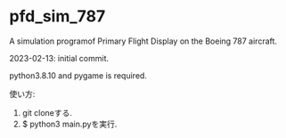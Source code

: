 # pfd_sim_787
A simulation programof Primary Flight Display on the Boeing 787 aircraft.

2023-02-13: initial commit.

python3.8.10 and pygame is required.

使い方:
1. git cloneする.
2. $ python3 main.pyを実行.
